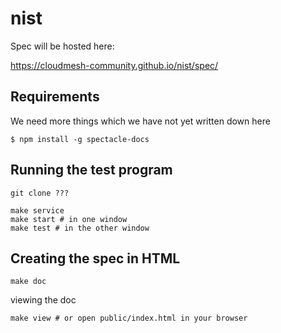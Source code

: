 # nist

Spec will be hosted here:

https://cloudmesh-community.github.io/nist/spec/


## Requirements

We need more things which we have not yet written down here

```
$ npm install -g spectacle-docs
```


## Running the test program

```
git clone ???

make service
make start # in one window
make test # in the other window
```

## Creating the spec in HTML 

```
make doc
```

viewing the doc

```
make view # or open public/index.html in your browser
```



